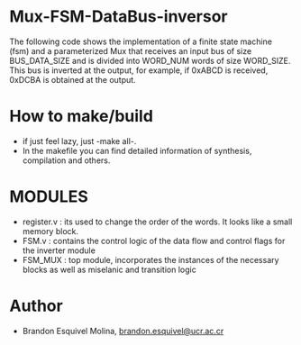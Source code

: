 # Mux-FSM-DataBus-inversor
 The following code shows the implementation of a finite state machine (fsm) and a parameterized Mux that receives an input bus of size BUS_DATA_SIZE and is divided into WORD_NUM words of size WORD_SIZE. This bus is inverted at the output, for example, if 0xABCD is received, 0xDCBA is obtained at the output.
# How to make/build
- if just feel lazy, just -make all-. 
- In the makefile you can find detailed information of synthesis, compilation and others.
# MODULES
- register.v : its used to change the order of the words. It looks like a small memory block.
- FSM.v : contains the control logic of the data flow and control flags for the inverter module
- FSM_MUX : top module, incorporates the instances of the necessary blocks as well as miselanic and transition logic
# Author
- Brandon Esquivel Molina, brandon.esquivel@ucr.ac.cr

